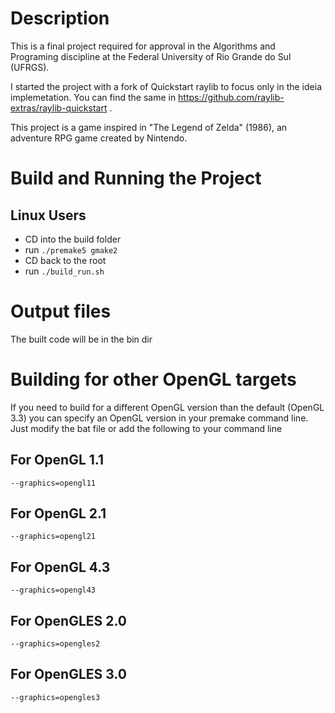 # Description

This is a final project required for approval in the Algorithms and Programing discipline at the Federal University of Rio Grande do Sul (UFRGS).

I started the project with a fork of Quickstart raylib to focus only in the ideia implemetation. You can find the same in https://github.com/raylib-extras/raylib-quickstart .

This project is a game inspired in "The Legend of Zelda" (1986), an adventure RPG game created by Nintendo.


# Build and Running the Project

## Linux Users
* CD into the build folder
* run `./premake5 gmake2`
* CD back to the root
* run `./build_run.sh`

# Output files
The built code will be in the bin dir

# Building for other OpenGL targets
If you need to build for a different OpenGL version than the default (OpenGL 3.3) you can specify an OpenGL version in your premake command line. Just modify the bat file or add the following to your command line

## For OpenGL 1.1
`--graphics=opengl11`

## For OpenGL 2.1
`--graphics=opengl21`

## For OpenGL 4.3
`--graphics=opengl43`

## For OpenGLES 2.0
`--graphics=opengles2`

## For OpenGLES 3.0
`--graphics=opengles3`
